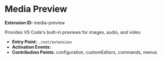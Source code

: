 # Media Preview

**Extension ID:** media-preview

Provides VS Code's built-in previews for images, audio, and video

* **Entry Point:** `./out/extension`
* **Activation Events:** 
* **Contribution Points:** configuration, customEditors, commands, menus
